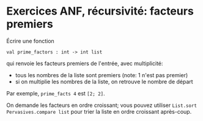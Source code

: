 # Exercices ANF, récursivité: facteurs premiers

Écrire une fonction

```
val prime_factors : int -> int list
```

qui renvoie les facteurs premiers de l'entrée, avec multiplicité:
- tous les nombres de la liste sont premiers (note: 1 n'est pas premier)
- si on multiplie les nombres de la liste, on retrouve le nombre de départ

Par exemple, `prime_facts 4` est `[2; 2]`.

On demande les facteurs en ordre croissant; vous pouvez utiliser
`List.sort Pervasives.compare list` pour trier la liste en ordre
croissant après-coup.